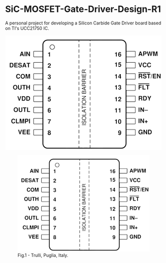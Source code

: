 # SiC-MOSFET-Gate-Driver-Design-R1
A personal project for developing a Silicon Carbide Gate Driver board based on TI's UCC21750 IC.

![plot](Images/UCC21750_Pinout_transp.PNG "UCC21750 Pinout")


<figure>
<img src="Images/UCC21750_Pinout_transp.PNG" title="Van Gogh, Self-portrait.">
<figcaption>Fig.1 - Trulli, Puglia, Italy.</figcaption>
</figure>
